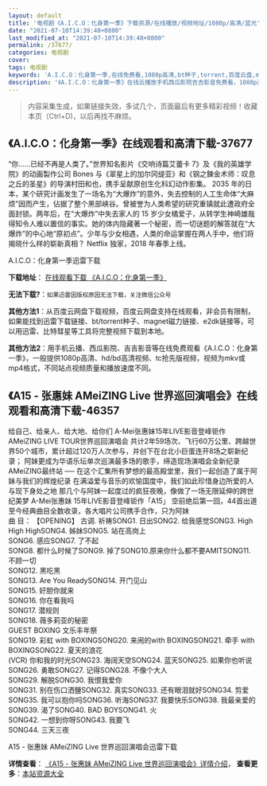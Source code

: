 ```yaml
---
layout: default
title: '电视剧《A.I.C.O：化身第一季》下载资源/在线播放/视频地址/1080p/高清/蓝光'
date: "2021-07-10T14:39:48+0800"
last_modified_at: "2021-07-10T14:39:48+0800"
permalink: /37677/
categories: 电视剧
cover:
tags: 电视剧
keywords: 'A.I.C.O：化身第一季,在线免费看,1080p高清,bt种子,torrent,百度云盘,magnet,磁力链,迅雷下载资源'
description: '《A.I.C.O：化身第一季》在线云播放手机西瓜影院吉吉影音免费看，1080p高清bd/hd未删减完整版和tc抢先枪版，mkv/mp4格式，附带bt/torrent种子、magnet/磁力链、百度云盘、网盘资源迅雷下载链接'
---
```


>内容采集生成，如果链接失效，多试几个，页面最后有更多精彩视频！收藏本页（Ctrl+D)，以后再找不麻烦。


## 《A.I.C.O：化身第一季》在线观看和高清下载-37677

“你……已经不再是人类了。”世界知名影片《交响诗篇艾蕾卡 7》及《我的英雄学院》的动画製作公司 Bones 与《翠星上的加尔冈缇亚》和《钢之鍊金术师：叹息之丘的圣星》的导演村田和也，携手呈献原创生化科幻动作影集。 2035 年的日本，某个研究计画发生了一场名为“大爆炸”的意外，失去控制的人工生命体“大麻烦”因而产生，佔据了整个黑部峡谷。曾被誉为人类希望的研究重镇就此遭政府全面封锁。两年后，在“大爆炸”中失去家人的 15 岁少女橘爱子，从转学生神崎雄哉得知令人难以置信的事实。她的体内隐藏著一个秘密，而一切谜题的解答就在“大爆炸”的中心地“原初点”。少年与少女相遇，人类的命运掌握在两人手中，他们将揭晓什么样的崭新真相？ Netflix 独家，2018 年春季上线。


A.I.C.O：化身第一季迅雷下载

**下载地址**： [在线观看下载 《A.I.C.O：化身第一季》](https://www.993dy.com//vod-detail-id-29634.html) 


**无法下载?**：`如果迅雷因版权原因无法下载，关注微信公众号 `

**其他方法1**：从百度云网盘下载视频，百度云网盘支持在线观看，非会员有限制，如果能找到迅雷下载链接、bt/torrent种子、magnet磁力链接、e2dk链接等，可以用迅雷、比特彗星等工具将完整视频下载到本地。

**其他方法2**：用手机云播、西瓜影院、吉吉影音等在线免费观看《A.I.C.O：化身第一季》，一般提供1080p高清、hd/bd高清视频、tc抢先版视频，视频为mkv或mp4格式，不同站点视频质量和播放速度不同。


## 《A15 - 张惠妹 AMeiZING Live 世界巡回演唱会》在线观看和高清下载-46357

给自己、给亲人、给大地、给你们 A-Mei张惠妹15年LIVE影音登峰钜作AMeiZING LIVE TOUR世界巡回演唱会 共计2年59场次、飞行60万公里、跨越世界50个城市，累计超过120万人次参与，并创下在台北小巨蛋连开8场之崭新纪录； 阿妹更成为华语乐坛单次巡演最多场的歌手，缔造现场演唱会全新纪录 AMeiZING最终站 ── 在这个汇集所有梦想的最高殿堂里，我们一起创造了属于阿妹与我们的辉煌纪录 在满溢爱与音乐的欢愉国度中，我们如此珍惜身边所爱的人与现下身处之地 那几个与阿妹一起度过的疯狂夜晚，像做了一场无限延伸的跨世纪美梦 A-Mei张惠妹 15年LIVE影音登峰钜作「A15」 空前绝后第一回，44首出道至今经典曲目全数收录，各大唱片公司携手合作，只为阿妹<br />曲 目： 【OPENING】 古调. 祈祷SONG1. 日出SONG2. 给我感觉SONG3. High High HighSONG4. 姊妹SONG5. 站在高岗上<br />SONG6. 感应SONG7. 了不起<br />SONG8. 都什么时候了SONG9. 掉了SONG10.原来你什么都不要AMITSONG11. 不顾一切<br />SONG12. 黑吃黑<br />SONG13. Are You ReadySONG14. 开门见山<br />SONG15. 好胆你就来<br />SONG16. 你在看我吗<br />SONG17. 潜规则<br />SONG18. 薇多莉亚的秘密<br />GUEST BOXING 文乐丰年祭<br />SONG19. 彩虹 with BOXINGSONG20. 来闹的with BOXINGSONG21. 牵手 with BOXINGSONG22. 夏天的浪花<br />(VCR) 你和我的时光SONG23. 海阔天空SONG24. 蓝天SONG25. 如果你也听说SONG26. 勇敢SONG27. 记得SONG28. 不像个大人<br />SONG29. 解脱SONG30. 我恨我爱你<br />SONG31. 别在伤口洒鹽SONG32. 真实SONG33. 还有眼泪就好SONG34. 剪爱SONG35. 我可以抱你吗SONG36. 听海SONG37. 我要快乐SONG38. 我最亲爱的<br />SONG39. 渴了SONG40. BAD BOYSONG41. 火<br />SONG42. 一想到你呀SONG43. 我要飞<br />SONG44. 三天三夜


A15 - 张惠妹 AMeiZING Live 世界巡回演唱会迅雷下载

**详情查看**： [《A15 - 张惠妹 AMeiZING Live 世界巡回演唱会》详情介绍](/movie/46357/)， **查看更多**：[本站资源大全](/movie/t/all/)


